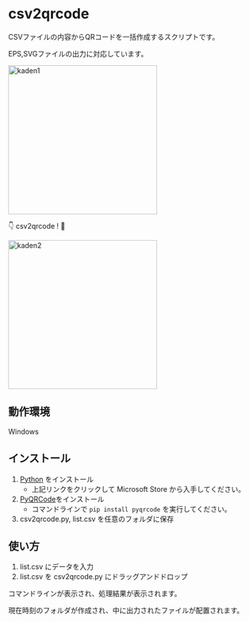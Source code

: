 
# csv2qrcode

CSVファイルの内容からQRコードを一括作成するスクリプトです。

EPS,SVGファイルの出力に対応しています。

<img alt="kaden1" width="300" src="https://github.com/ttsukasan/csv2qrcode/assets/30304956/da41f512-910c-433a-8789-4ecaeab2530a" />

👇 csv2qrcode ! 🐍

<img alt="kaden2" width="300" src="https://github.com/ttsukasan/csv2qrcode/assets/30304956/0630f9cf-516b-42ff-9aa5-8f8880da73e6" />


## 動作環境

Windows

## インストール

1. [Python](https://apps.microsoft.com/detail/9p7qfqmjrfp7?hl=ja-jp&gl=JP) をインストール
    - 上記リンクをクリックして Microsoft Store から入手してください。
2. [PyQRCode](https://pypi.org/project/PyQRCode/)をインストール
    - コマンドラインで `pip install pyqrcode` を実行してください。
3. csv2qrcode.py, list.csv を任意のフォルダに保存

## 使い方

1. list.csv にデータを入力
2. list.csv を csv2qrcode.py にドラッグアンドドロップ

コマンドラインが表示され、処理結果が表示されます。

現在時刻のフォルダが作成され、中に出力されたファイルが配置されます。

